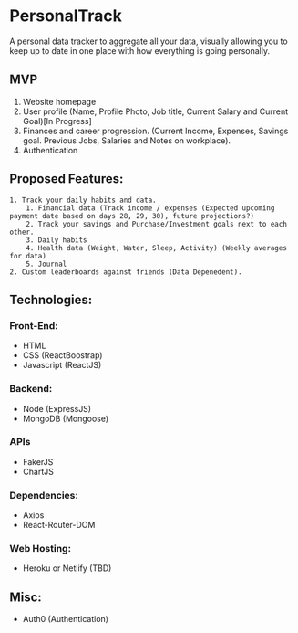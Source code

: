 # PersonalTrack

A personal data tracker to aggregate all your data, visually allowing you to keep up to date in one place with how everything is going personally.

## MVP

1. Website homepage
2. User profile (Name, Profile Photo, Job title, Current Salary and Current Goal)[In Progress]
3. Finances and career progression. (Current Income, Expenses, Savings goal. Previous Jobs, Salaries and Notes on workplace).
4. Authentication

## Proposed Features:

    1. Track your daily habits and data.
        1. Financial data (Track income / expenses (Expected upcoming payment date based on days 28, 29, 30), future projections?)
        2. Track your savings and Purchase/Investment goals next to each other.
        3. Daily habits
        4. Health data (Weight, Water, Sleep, Activity) (Weekly averages for data)
        5. Journal
    2. Custom leaderboards against friends (Data Depenedent).

## Technologies:

### Front-End:

- HTML
- CSS (ReactBoostrap)
- Javascript (ReactJS)

### Backend:

- Node (ExpressJS)
- MongoDB (Mongoose)

### APIs

- FakerJS
- ChartJS


### Dependencies: 
- Axios
- React-Router-DOM

### Web Hosting:

- Heroku or Netlify (TBD)

## Misc:

- Auth0 (Authentication)

